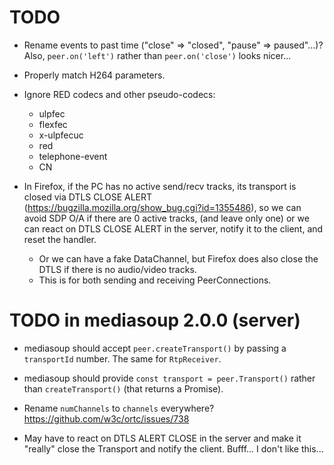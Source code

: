 # TODO

* Rename events to past time ("close" => "closed", "pause" => paused"...)? Also, `peer.on('left')` rather than `peer.on('close')` looks nicer...

* Properly match H264 parameters.

* Ignore RED codecs and other pseudo-codecs:
  * ulpfec
  * flexfec
  * x-ulpfecuc
  * red
  * telephone-event
  * CN

* In Firefox, if the PC has no active send/recv tracks, its transport is closed via DTLS CLOSE ALERT (https://bugzilla.mozilla.org/show_bug.cgi?id=1355486), so we can avoid SDP O/A if there are 0 active tracks, (and leave only one) or we can react on DTLS CLOSE ALERT in the server, notify it to the client, and reset the handler.
  - Or we can have a fake DataChannel, but Firefox does also close the DTLS if there is no audio/video tracks.
  - This is for both sending and receiving PeerConnections.


# TODO in mediasoup 2.0.0 (server)

* mediasoup should accept `peer.createTransport()` by passing a `transportId` number. The same for `RtpReceiver`.

* mediasoup should provide `const transport = peer.Transport()` rather than `createTransport()` (that returns a Promise).

* Rename `numChannels` to `channels` everywhere? https://github.com/w3c/ortc/issues/738

* May have to react on DTLS ALERT CLOSE in the server and make it "really" close the Transport and notify the client. Bufff... I don't like this...
